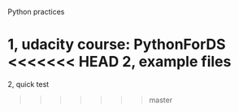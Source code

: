 Python practices

1, udacity course: PythonForDS
<<<<<<< HEAD
2, example files
=======
2, quick test
>>>>>>> master
